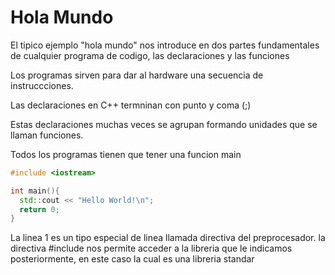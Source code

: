 Hola Mundo
===

El tipico ejemplo "hola mundo" nos introduce en dos partes fundamentales de
cualquier programa de codigo, las declaraciones y las funciones

Los programas sirven para dar al hardware una secuencia de instruccciones.

Las declaraciones en C++ termninan con punto y coma (;) 

Estas declaraciones muchas veces se agrupan formando unidades que se llaman
funciones.

Todos los programas tienen que tener una funcion main

```c++
#include <iostream>

int main(){
  std::cout << "Hello World!\n";
  return 0;
}
```

La linea 1 es un tipo especial de linea llamada directiva del preprocesador.
la directiva #include nos permite acceder a la libreria que le indicamos
posteriormente, en este caso <iostream> la cual es una libreria standar
